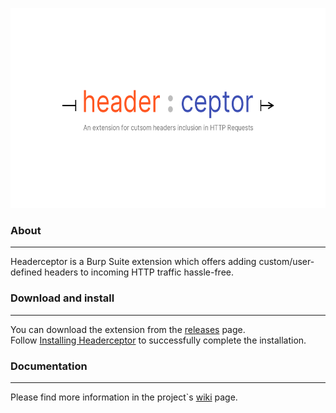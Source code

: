 <p align="center">
    <img alt="a mix of orange and violet color text, separated by a colon in light gray color, with a caption reading
                &quot;An extension for custom headers inclusion in HTTP Requests&quot; in light gray color." 
        src="resources/headerceptor.png" 
        height="320" 
        title="headerceptor_logo"/>
</p>

### About
---
Headerceptor is a Burp Suite extension which offers adding custom/user-defined headers to incoming HTTP traffic hassle-free.

### Download and install
---
You can download the extension from the [releases](https://github.com/254Labs/headerceptor/releases) page.<br/>
Follow [Installing Headerceptor](https://github.com/254Labs/headerceptor/wiki/Installing-Headerceptor) to successfully complete the installation. 

### Documentation
---
Please find more information in the project`s [wiki](https://github.com/254Labs/headerceptor/wiki/) page.
